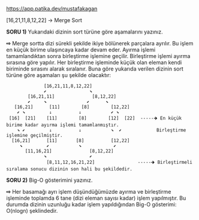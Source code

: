 https://app.patika.dev/mustafakagan

[16,21,11,8,12,22] -> Merge Sort

**SORU 1)** Yukarıdaki dizinin sort türüne göre aşamalarını yazınız.

****⇨****  Merge sortta dizi sürekli şekilde ikiye bölünerek parçalara ayrılır. Bu işlem en küçük birime ulaşıncaya kadar devam eder.
Ayırma işlemi tamamlandıktan sonra birleştirme işlemine geçilir. Birleştirme işlemi ayırma sırasına göre yapılır. Her birleştirme işleminde küçük olan eleman kendi biriminde sırasını alarak sıralanır.
Buna göre yukarıda verilen dizinin sort türüne göre aşamaları şu şekilde olacaktır:



                  [16,21,11,8,12,22]                  
                  ⬋                ⬊                 
            [16,21,11]              [8,12,22]
            ⬋     ⬊               ⬋      ⬊
       [16,21]      [11]        [8]        [12,22]
        ⬋ ⬊         ↓          ↓           ⬋ ⬊
     [16]  [21]    [11]        [8]        [12]  [22]  -----🡺 En küçük birime kadar ayırma işlemi tamamlanmıştır.
        ⬊ ⬋         ↓          ↓           ⬊  ⬋             Birleştirme işlemine geçilmiştir.
      [16,21]      [11]       [8]          [12,22]             
         ⬊         ⬋           ⬊            ⬋                
           [11,16,21]              [8,12,22]                         
                  ⬊                ⬋           
                   [8,11,12,16,21,22]                -----🡺 Birleştirmeli sıralama sonucu dizinin son hali bu şekildedir.
                                                               

**SORU 2)** Big-O gösterimini yazınız.

****⇨**** Her basamağı ayrı işlem düşündüğümüzde ayırma ve birleştirme işleminde toplamda 6 tane (dizi eleman sayısı kadar) işlem yapılmıştır. Bu durumda dizinin
uzunluğu kadar işlem yapıldığından Big-O gösterimi: O(nlogn) şeklindedir.
